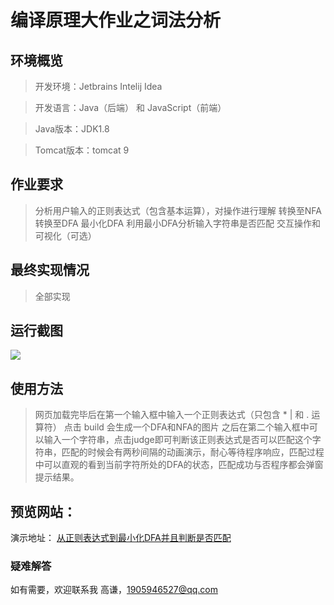 # 编译原理大作业之词法分析

## 环境概览

> 开发环境：Jetbrains Intelij Idea 

>开发语言：Java（后端） 和 JavaScript（前端）

>Java版本：JDK1.8 

>Tomcat版本：tomcat 9

## 作业要求

> 分析用户输入的正则表达式（包含基本运算），对操作进行理解 
>转换至NFA 
>转换至DFA 
>最小化DFA 
>利用最小DFA分析输入字符串是否匹配
> 交互操作和可视化（可选）

## 最终实现情况

> 全部实现

## 运行截图

  ![]( https://github.com/qianqianjun/CompilationPrinciple/raw/master/%E8%AF%8D%E6%B3%95%E5%88%86%E6%9E%90%E9%83%A8%E5%88%86(%E5%90%AB%E5%8A%A8%E6%80%81%E4%BA%A4%E4%BA%92%E9%A1%B5%E9%9D%A2)/web/images/run.png)

## 使用方法

> 网页加载完毕后在第一个输入框中输入一个正则表达式（只包含 * | 和 . 运算符） 点击 build 会生成一个DFA和NFA的图片
> 之后在第二个输入框中可以输入一个字符串，点击judge即可判断该正则表达式是否可以匹配这个字符串，匹配的时候会有两秒间隔的动画演示，耐心等待程序响应，匹配过程中可以直观的看到当前字符所处的DFA的状态，匹配成功与否程序都会弹窗提示结果。

## 预览网站：
演示地址：
[从正则表达式到最小化DFA并且判断是否匹配][1]

### 疑难解答

如有需要，欢迎联系我
高谦，1905946527@qq.com

  [1]: http://www.buctsnc.club:8080/dfa
